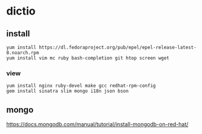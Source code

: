 # dictio

## install

```
yum install https://dl.fedoraproject.org/pub/epel/epel-release-latest-8.noarch.rpm
yum install vim mc ruby bash-completion git htop screen wget
```

### view
```
yum install nginx ruby-devel make gcc redhat-rpm-config
gem install sinatra slim mongo i18n json bson
```

## mongo
https://docs.mongodb.com/manual/tutorial/install-mongodb-on-red-hat/
